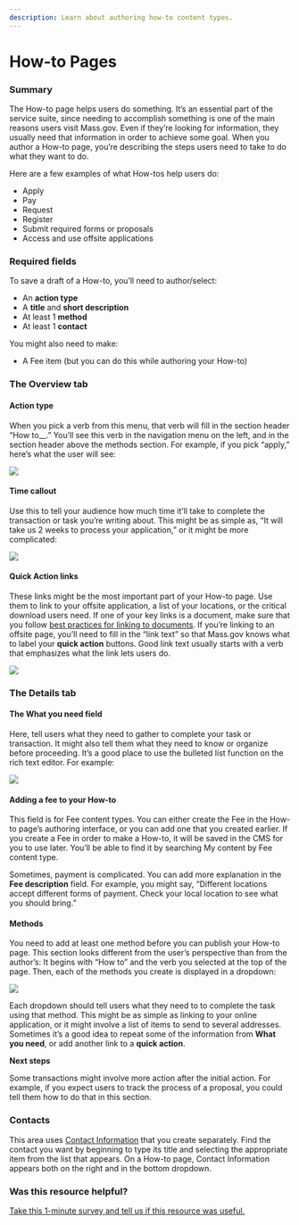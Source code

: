 ```yaml
---
description: Learn about authoring how-to content types.
---
```


# How-to Pages

### Summary

The How-to page helps users do something. It’s an essential part of the service suite, since needing to accomplish something is one of the main reasons users visit Mass.gov. Even if they’re looking for information, they usually need that information in order to achieve some goal. When you author a How-to page, you’re describing the steps users need to take to do what they want to do.

Here are a few examples of what How-tos help users do:

* Apply
* Pay
* Request
* Register
* Submit required forms or proposals
* Access and use offsite applications

### **Required fields**

To save a draft of a How-to, you’ll need to author/select:

* An **action type**
* A **title** and **short description**
* At least 1 **method**
* At least 1 **contact**

You might also need to make:

* A Fee item \(but you can do this while authoring your How-to\)

### The Overview tab

#### **Action type**

When you pick a verb from this menu, that verb will fill in the section header “How to\_\_.” You’ll see this verb in the navigation menu on the left, and in the section header above the methods section. For example, if you pick “apply,” here’s what the user will see:

![](https://cdn-images-1.medium.com/max/800/1*Dk66_XC5BCj0_VM2n0YtGg.png)

#### **Time callout**

Use this to tell your audience how much time it’ll take to complete the transaction or task you’re writing about. This might be as simple as, “It will take us 2 weeks to process your application,” or it might be more complicated:

![](https://cdn-images-1.medium.com/max/1000/1*9EODB76wlEatwSpgTZ3ykw.jpeg)

#### **Quick Action links**

These links might be the most important part of your How-to page. Use them to link to your offsite application, a list of your locations, or the critical download users need. If one of your key links is a document, make sure that you follow [best practices for linking to documents](../authoring-and-editing/documents/linking-to-documents.md). If you’re linking to an offsite page, you’ll need to fill in the “link text” so that Mass.gov knows what to label your **quick action** buttons. Good link text usually starts with a verb that emphasizes what the link lets users do.

![](https://cdn-images-1.medium.com/max/1000/1*zgwQ_eHdiOirtu92hRoJNw.jpeg)

### The Details tab

#### **The What you need field**

Here, tell users what they need to gather to complete your task or transaction. It might also tell them what they need to know or organize before proceeding. It’s a good place to use the bulleted list function on the rich text editor. For example:

![](https://cdn-images-1.medium.com/max/1000/1*ix68pWhU5s8bNdI9ZKvfaw.jpeg)

#### **Adding a fee to your How-to**

This field is for Fee content types. You can either create the Fee in the How-to page’s authoring interface, or you can add one that you created earlier. If you create a Fee in order to make a How-to, it will be saved in the CMS for you to use later. You’ll be able to find it by searching My content by Fee content type.

Sometimes, payment is complicated. You can add more explanation in the **Fee description** field. For example, you might say, “Different locations accept different forms of payment. Check your local location to see what you should bring.”

#### **Methods**

You need to add at least one method before you can publish your How-to page. This section looks different from the user’s perspective than from the author’s: It begins with “How to” and the verb you selected at the top of the page. Then, each of the methods you create is displayed in a dropdown:

![](https://cdn-images-1.medium.com/max/800/1*y101Et30bqjcJAQIOzqV4Q.jpeg)

Each dropdown should tell users what they need to to complete the task using that method. This might be as simple as linking to your online application, or it might involve a list of items to send to several addresses. Sometimes it’s a good idea to repeat some of the information from **What you need**, or add another link to a **quick action**.

**Next steps**

Some transactions might involve more action after the initial action. For example, if you expect users to track the process of a proposal, you could tell them how to do that in this section.

### **Contacts**

This area uses [Contact Information](contact-information-items.md) that you create separately. Find the contact you want by beginning to type its title and selecting the appropriate item from the list that appears. On a How-to page, Contact Information appears both on the right and in the bottom dropdown.

### Was this resource helpful?

[Take this 1-minute survey and tell us if this resource was useful.](https://massgov.formstack.com/forms/resource_library_feedback?Article=How_to)

